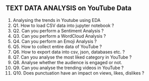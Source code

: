 
<h2>TEXT DATA ANALYSIS on YouTube Data</h2>
<ol>
<li>Analysing the trends in Youtube using EDA</li>
<li>Q1. How to load CSV data into jupyter notebook ?</li>
<li>Q2. Can you perform a Sentiment Analysis ?</li>
<li>Q3. Can you perform a WordCloud Analysis ?</li>
<li>Q4. Can you perform an Emoji Analysis ?</li>
<li>Q5. How to collect entire data of YouTube ?</li>
<li>Q6. How to export data into csv, json, databases etc. ?</li>
<li>Q7. Can you analyse the most liked category in YouTube ?</li>
<li>Q8. Analyse whether the audience is engaged or not. </li>
<li>Q9. Can you analyse the trending videos in YouTube ?</li>
<li>Q10. Does punctuation have an impact on views, likes, dislikes ?</li>
</ol>


